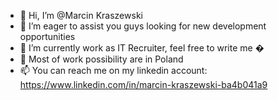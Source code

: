 - 👋 Hi, I’m @Marcin Kraszewski
- 👀 I’m eager to assist you guys looking for new development opportunities 
- 🌱 I’m currently work as IT Recruiter, feel free to write me �
- 🤑 Most of work possibility are in Poland 
- 📫 You can reach me on my linkedin account: https://www.linkedin.com/in/marcin-kraszewski-ba4b041a9
